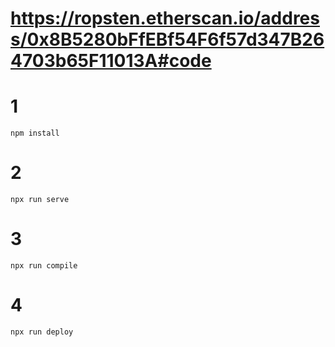 # https://ropsten.etherscan.io/address/0x8B5280bFfEBf54F6f57d347B264703b65F11013A#code

# 1

```
npm install
```

# 2

```
npx run serve
```

# 3

```
npx run compile
```

# 4

```
npx run deploy
```
